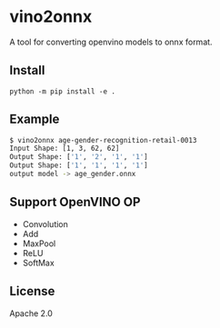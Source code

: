 # vino2onnx
A tool for converting openvino models to onnx format.

## Install

```
python -m pip install -e .
```

## Example

```bash
$ vino2onnx age-gender-recognition-retail-0013
Input Shape: [1, 3, 62, 62]
Output Shape: ['1', '2', '1', '1']
Output Shape: ['1', '1', '1', '1']
output model -> age_gender.onnx
```

## Support OpenVINO OP

* Convolution
* Add
* MaxPool
* ReLU
* SoftMax

## License
Apache 2.0
